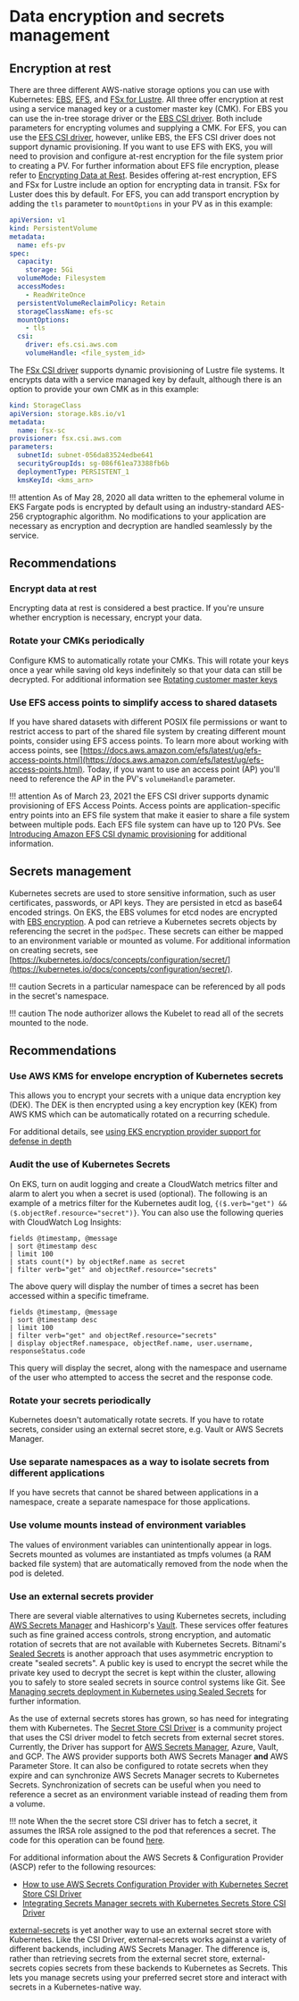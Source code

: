 # Data encryption and secrets management

## Encryption at rest
There are three different AWS-native storage options you can use with Kubernetes: [EBS](https://docs.aws.amazon.com/AWSEC2/latest/UserGuide/AmazonEBS.html), [EFS](https://docs.aws.amazon.com/AWSEC2/latest/UserGuide/AmazonEFS.html), and [FSx for Lustre](https://docs.aws.amazon.com/fsx/latest/LustreGuide/what-is.html).  All three offer encryption at rest using a service managed key or a customer master key (CMK). For EBS you can use the in-tree storage driver or the [EBS CSI driver](https://github.com/kubernetes-sigs/aws-ebs-csi-driver).  Both include parameters for encrypting volumes and supplying a CMK.  For EFS, you can use the [EFS CSI driver](https://github.com/kubernetes-sigs/aws-efs-csi-driver), however, unlike EBS, the EFS CSI driver does not support dynamic provisioning.  If you want to use EFS with EKS, you will need to provision and configure at-rest encryption for the file system prior to creating a PV. For further information about EFS file encryption, please refer to [Encrypting Data at Rest](https://docs.aws.amazon.com/efs/latest/ug/encryption-at-rest.html). Besides offering at-rest encryption, EFS and FSx for Lustre include an option for encrypting data in transit.  FSx for Luster does this by default.  For EFS, you can add transport encryption by adding the `tls` parameter to `mountOptions` in your PV as in this example: 

```yaml
apiVersion: v1
kind: PersistentVolume
metadata:
  name: efs-pv
spec:
  capacity:
    storage: 5Gi
  volumeMode: Filesystem
  accessModes:
    - ReadWriteOnce
  persistentVolumeReclaimPolicy: Retain
  storageClassName: efs-sc
  mountOptions:
    - tls
  csi:
    driver: efs.csi.aws.com
    volumeHandle: <file_system_id>
```

The [FSx CSI driver](https://github.com/kubernetes-sigs/aws-fsx-csi-driver) supports dynamic provisioning of Lustre file systems.  It encrypts data with a service managed key by default, although there is an option to provide your own CMK as in this example:

```yaml
kind: StorageClass
apiVersion: storage.k8s.io/v1
metadata:
  name: fsx-sc
provisioner: fsx.csi.aws.com
parameters:
  subnetId: subnet-056da83524edbe641
  securityGroupIds: sg-086f61ea73388fb6b
  deploymentType: PERSISTENT_1
  kmsKeyId: <kms_arn>
``` 
!!! attention
    As of May 28, 2020 all data written to the ephemeral volume in EKS Fargate pods is encrypted by default using an industry-standard AES-256 cryptographic algorithm. No modifications to your application are necessary as encryption and decryption are handled seamlessly by the service. 

## Recommendations
### Encrypt data at rest
Encrypting data at rest is considered a best practice.  If you're unsure whether encryption is necessary, encrypt your data. 

### Rotate your CMKs periodically
Configure KMS to automatically rotate your CMKs.  This will rotate your keys once a year while saving old keys indefinitely so that your data can still be decrypted.  For additional information see [Rotating customer master keys](https://docs.aws.amazon.com/kms/latest/developerguide/rotate-keys.html)

### Use EFS access points to simplify access to shared datasets
If you have shared datasets with different POSIX file permissions or want to restrict access to part of the shared file system by creating different mount points, consider using EFS access points. To learn more about working with access points, see [https://docs.aws.amazon.com/efs/latest/ug/efs-access-points.html](https://docs.aws.amazon.com/efs/latest/ug/efs-access-points.html). Today, if you want to use an access point (AP) you'll need to reference the AP in the PV's `volumeHandle` parameter.

!!! attention
    As of March 23, 2021 the EFS CSI driver supports dynamic provisioning of EFS Access Points. Access points are application-specific entry points into an EFS file system that make it easier to share a file system between multiple pods. Each EFS file system can have up to 120 PVs. See [Introducing Amazon EFS CSI dynamic provisioning](https://aws.amazon.com/blogs/containers/introducing-efs-csi-dynamic-provisioning/) for additional information. 

## Secrets management
Kubernetes secrets are used to store sensitive information, such as user certificates, passwords, or API keys. They are persisted in etcd as base64 encoded strings.  On EKS, the EBS volumes for etcd nodes are encrypted with [EBS encryption](https://docs.aws.amazon.com/AWSEC2/latest/UserGuide/EBSEncryption.html).  A pod can retrieve a Kubernetes secrets objects by referencing the secret in the `podSpec`.  These secrets can either be mapped to an environment variable or mounted as volume. For additional information on creating secrets, see [https://kubernetes.io/docs/concepts/configuration/secret/](https://kubernetes.io/docs/concepts/configuration/secret/). 

!!! caution
    Secrets in a particular namespace can be referenced by all pods in the secret's namespace.

!!! caution 
    The node authorizer allows the Kubelet to read all of the secrets mounted to the node. 

## Recommendations
### Use AWS KMS for envelope encryption of Kubernetes secrets
This allows you to encrypt your secrets with a unique data encryption key (DEK). The DEK is then encrypted using a key encryption key (KEK) from AWS KMS which can be automatically rotated on a recurring schedule. 

For additional details, see [using EKS encryption provider support for defense in depth](https://aws.amazon.com/blogs/containers/using-eks-encryption-provider-support-for-defense-in-depth/)

### Audit the use of Kubernetes Secrets
On EKS, turn on audit logging and create a CloudWatch metrics filter and alarm to alert you when a secret is used (optional). The following is an example of a metrics filter for the Kubernetes audit log, `{($.verb="get") && ($.objectRef.resource="secret")}`.  You can also use the following queries with CloudWatch Log Insights: 
```
fields @timestamp, @message
| sort @timestamp desc
| limit 100
| stats count(*) by objectRef.name as secret
| filter verb="get" and objectRef.resource="secrets"
```
The above query will display the number of times a secret has been accessed within a specific timeframe. 
```
fields @timestamp, @message
| sort @timestamp desc
| limit 100
| filter verb="get" and objectRef.resource="secrets"
| display objectRef.namespace, objectRef.name, user.username, responseStatus.code
```
This query will display the secret, along with the namespace and username of the user who attempted to access the secret and the response code. 

### Rotate your secrets periodically
Kubernetes doesn't automatically rotate secrets.  If you have to rotate secrets, consider using an external secret store, e.g. Vault or AWS Secrets Manager. 

### Use separate namespaces as a way to isolate secrets from different applications
If you have secrets that cannot be shared between applications in a namespace, create a separate namespace for those applications.

### Use volume mounts instead of environment variables
The values of environment variables can unintentionally appear in logs. Secrets mounted as volumes are instantiated as tmpfs volumes (a RAM backed file system) that are automatically removed from the node when the pod is deleted. 

### Use an external secrets provider
There are several viable alternatives to using Kubernetes secrets, including [AWS Secrets Manager](https://aws.amazon.com/secrets-manager/) and Hashicorp's [Vault](https://www.hashicorp.com/blog/injecting-vault-secrets-into-kubernetes-pods-via-a-sidecar/). These services offer features such as fine grained access controls, strong encryption, and automatic rotation of secrets that are not available with Kubernetes Secrets. Bitnami's [Sealed Secrets](https://github.com/bitnami-labs/sealed-secrets) is another approach that uses asymmetric encryption to create "sealed secrets". A public key is used to encrypt the secret while the private key used to decrypt the secret is kept within the cluster, allowing you to safely to store sealed secrets in source control systems like Git. See [Managing secrets deployment in Kubernetes using Sealed Secrets](https://aws.amazon.com/blogs/opensource/managing-secrets-deployment-in-kubernetes-using-sealed-secrets/) for further information. 

As the use of external secrets stores has grown, so has need for integrating them with Kubernetes. The [Secret Store CSI Driver](https://github.com/kubernetes-sigs/secrets-store-csi-driver) is a community project that uses the CSI driver model to fetch secrets from external secret stores. Currently, the Driver has support for [AWS Secrets Manager](https://github.com/aws/secrets-store-csi-driver-provider-aws), Azure, Vault, and GCP. The AWS provider supports both AWS Secrets Manager **and** AWS Parameter Store. It can also be configured to rotate secrets when they expire and can synchronize AWS Secrets Manager secrets to Kubernetes Secrets. Synchronization of secrets can be useful when you need to reference a secret as an environment variable instead of reading them from a volume. 

!!! note
    When the the secret store CSI driver has to fetch a secret, it assumes the IRSA role assigned to the pod that references a secret. The code for this operation can be found [here](https://github.com/aws/secrets-store-csi-driver-provider-aws/blob/main/auth/auth.go).
    
For additional information about the AWS Secrets & Configuration Provider (ASCP) refer to the following resources:

+ [How to use AWS Secrets Configuration Provider with Kubernetes Secret Store CSI Driver](https://aws.amazon.com/blogs/security/how-to-use-aws-secrets-configuration-provider-with-kubernetes-secrets-store-csi-driver/)
+ [Integrating Secrets Manager secrets with Kubernetes Secrets Store CSI Driver](https://docs.aws.amazon.com/secretsmanager/latest/userguide/integrating_csi_driver.html)

[external-secrets](https://github.com/external-secrets/kubernetes-external-secrets) is yet another way to use an external secret store with Kubernetes. Like the CSI Driver, external-secrets works against a variety of different backends, including AWS Secrets Manager. The difference is, rather than retrieving secrets from the external secret store, external-secrets copies secrets from these backends to Kubernetes as Secrets.  This lets you manage secrets using your preferred secret store and interact with secrets in a Kubernetes-native way. 
